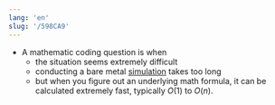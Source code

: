 ```yaml
---
lang: 'en'
slug: '/598CA9'
---
```


- A mathematic coding question is when
  - the situation seems extremely difficult
  - conducting a bare metal [simulation](./../.././docs/pages/simulation.md) takes too long
  - but when you figure out an underlying math formula, it can be calculated extremely fast, typically $O(1)$ to $O(n)$.

<head>
  <html lang="en-US"/>
</head>

